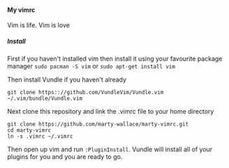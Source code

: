 #### My vimrc

Vim is life. Vim is love


##### Install 

First if you haven't installed vim then install it using your favourite package manager `sudo pacman -S vim` or `sudo apt-get install vim`


Then install Vundle if you haven't already

`git clone https:://github.com/VundleVim/Vundle.vim ~/.vim/bundle/Vundle.vim`

Next clone this repository and link the .vimrc file to your home directory
```
git clone https://github.com/marty-wallace/marty-vimrc.git
cd marty-vimrc 
ln -s .vimrc ~/.vimrc
```

Then open up vim and run `:PluginInstall`. Vundle will install all of your plugins for you and you are ready to go. 

